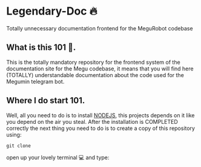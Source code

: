 # Legendary-Doc 🔥
Totally unnecessary documentation frontend for the MeguRobot codebase 

## What is this 101 🤔.
This is the totally mandatory repository for the frontend system of the documentation site for the Megu codebase, it means that you will find here (TOTALLY) understandable
documentation about the code used for the Megumin telegram bot.

## Where I do start 101.
Well, all you need to do is to install [NODEJS](https://nodejs.org/en/download/), this projects depends on it like you depend on the air you steal.
After the installation is COMPLETED correctly the next thing you need to do is to create a copy of this repository using:
```
git clone 
```

open up your lovely terminal 💻 and type:

